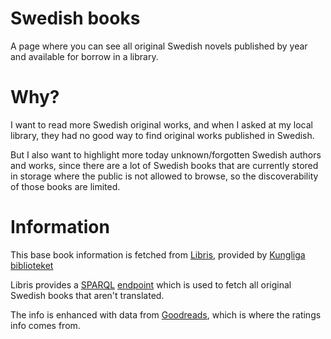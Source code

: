# Swedish books

A page where you can see all original Swedish novels published by year and available for borrow in a library.

# Why?

I want to read more Swedish original works, and when I asked at my local library, they had no good way to find original works published in Swedish.

But I also want to highlight more today unknown/forgotten Swedish authors and works, since there are a lot of Swedish books that are currently stored in storage where the public is not allowed to browse, so the discoverability of those books are limited.

# Information

This base book information is fetched from [Libris](https://libris.kb.se/), provided by [Kungliga biblioteket](https://www.kb.se/)

Libris provides a [SPARQL](https://en.wikipedia.org/wiki/SPARQL) [endpoint](https://libris.kb.se/sparql) which is used to fetch all original Swedish books that aren't translated.

The info is enhanced with data from [Goodreads](https://www.goodreads.com/), which is where the ratings info comes from.

